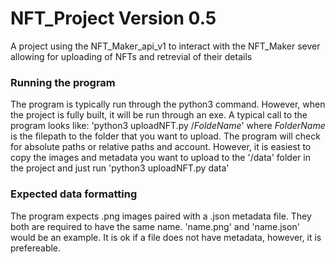 # NFT_Project Version 0.5
A project using the NFT_Maker_api_v1 to interact with the NFT_Maker sever allowing for uploading of NFTs and retrevial of their details

### Running the program
The program is typically run through the python3 command. However, when the project is fully built, it will be run through an exe. A typical call to the program looks like: 
'python3 uploadNFT.py /*FoldeName*' where *FolderName* is the filepath to the folder that you want to upload. The program will check for absolute paths or relative paths and account.
However, it is easiest to copy the images and metadata you want to upload to the '/data' folder in the project and just run 'python3 uploadNFT.py data'

### Expected data formatting
The program expects .png images paired with a .json metadata file. They both are required to have the same name. 'name.png' and 'name.json' would be an example.
It is ok if a file does not have metadata, however, it is prefereable. 
